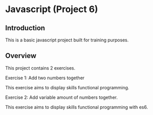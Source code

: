 # Javascript (Project 6)

## Introduction

This is a basic javascript project built for training purposes.

## Overview
This project contains 2 exercises. 

Exercise 1: 
Add two numbers together 

This exercise aims to display skills functional programming.




Exercise 2: 
Add variable amount of numbers together.

This exercise aims to display skills functional programming with es6.


